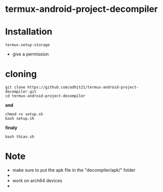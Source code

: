 # termux-android-project-decompiler

# Installation
```
termux-setup-storage
```
- give a permission
# cloning
```
git clone https://github.com/adhit21/termux-android-project-decompiler.git
cd termux-android-project-decompiler
```
**and**

```
chmod +x setup.sh
bash setup.sh

```
**finaly**
```
bash thian.sh

```


# Note
- make sure to put the apk file in the "decompiler/apk/" folder
-
-  work on arch64 devices
- 
